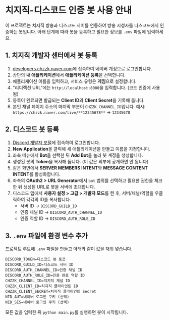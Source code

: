 # 치지직-디스코드 인증 봇 사용 안내

이 프로젝트는 치지직 방송과 디스코드 서버를 연동하여 방송 시청자를 디스코드에서 인증하는 봇입니다. 아래 단계에 따라 봇을 등록하고 필요한 정보를 `.env` 파일에 입력하세요.

## 1. 치지직 개발자 센터에서 봇 등록
1. [developers.chzzk.naver.com](https://developers.chzzk.naver.com)에 접속하여 네이버 계정으로 로그인합니다.
2. 상단의 **내 애플리케이션**에서 **애플리케이션 등록**을 선택합니다.
3. 애플리케이션 이름을 입력하고, 서비스 유형은 **게임**으로 설정합니다.
4. "리디렉션 URL"에는 `http://localhost:8080`을 입력합니다. (코드 인증에 사용됨)
5. 등록이 완료되면 발급되는 **Client ID**와 **Client Secret**을 기록해 둡니다.
6. 본인 채널 페이지 주소의 마지막 부분이 `CHZZK_CHANNEL_ID`입니다. 예시: `https://chzzk.naver.com/live/**12345678**` → `12345678`

## 2. 디스코드 봇 등록
1. [Discord 개발자 포털](https://discord.com/developers/applications)에 접속하여 로그인합니다.
2. **New Application**을 클릭해 새 애플리케이션을 만들고 이름을 지정합니다.
3. 좌측 메뉴에서 **Bot**을 선택한 뒤 **Add Bot**을 눌러 봇 계정을 생성합니다.
4. 생성된 봇의 **Token**을 복사해 둡니다. (이 값은 외부에 공개하면 안 됩니다)
5. 같은 화면에서 **SERVER MEMBERS INTENT**와 **MESSAGE CONTENT INTENT**를 활성화합니다.
6. 좌측의 **OAuth2 > URL Generator**에서 `bot` 범위를 선택하고 필요한 권한을 체크한 뒤 생성된 URL로 봇을 서버에 초대합니다.
7. 디스코드 앱에서 **사용자 설정 > 고급 > 개발자 모드**를 켠 후, 서버/채널/역할을 우클릭하여 각각의 ID를 복사합니다.
   - 서버 ID → `DISCORD_GUILD_ID`
   - 인증 채널 ID → `DISCORD_AUTH_CHANNEL_ID`
   - 인증 역할 ID → `DISCORD_AUTH_ROLE_ID`

## 3. `.env` 파일에 환경 변수 추가
프로젝트 루트에 `.env` 파일을 만들고 아래와 같이 값을 채워 넣습니다.

```env
DISCORD_TOKEN=디스코드 봇 토큰
DISCORD_GUILD_ID=디스코드 서버 ID
DISCORD_AUTH_CHANNEL_ID=인증 채널 ID
DISCORD_AUTH_ROLE_ID=인증 완료 역할 ID
CHZZK_CHANNEL_ID=치지직 채널 ID
CHZZK_CLIENT_ID=치지직 클라이언트 ID
CHZZK_CLIENT_SECRET=치지직 클라이언트 Secret
NID_AUT=네이버 로그인 쿠키 (선택)
NID_SES=네이버 로그인 쿠키 (선택)
```

모든 값을 입력한 뒤 `python main.py`를 실행하면 봇이 시작됩니다.

